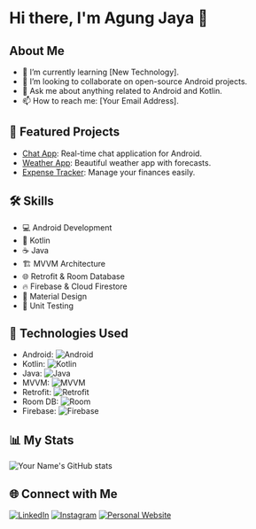 # Hi there, I'm Agung Jaya 👋

## About Me
- 🌱 I’m currently learning [New Technology].
- 👯 I’m looking to collaborate on open-source Android projects.
- 💬 Ask me about anything related to Android and Kotlin.
- 📫 How to reach me: [Your Email Address].

## 🚀 Featured Projects
- [Chat App](https://github.com/Imdvlpr99/Chat-App): Real-time chat application for Android.
- [Weather App](https://github.com/Imdvlpr99/WeatherApp): Beautiful weather app with forecasts.
- [Expense Tracker](https://github.com/Imdvlpr99/ExpenseTracker): Manage your finances easily.

## 🛠️ Skills
- 💻 Android Development
- 🚀 Kotlin
- ☕ Java
- 🏗️ MVVM Architecture
- 🌐 Retrofit & Room Database
- 🔥 Firebase & Cloud Firestore
- 🎨 Material Design
- 🧪 Unit Testing

## 🚀 Technologies Used
- Android: ![Android](https://img.shields.io/badge/-Android-3DDC84?style=for-the-badge&logo=android&logoColor=white)
- Kotlin: ![Kotlin](https://img.shields.io/badge/-Kotlin-0095D5?style=for-the-badge&logo=kotlin&logoColor=white)
- Java: ![Java](https://img.shields.io/badge/-Java-007396?style=for-the-badge&logo=java&logoColor=white)
- MVVM: ![MVVM](https://img.shields.io/badge/-MVVM-7777DD?style=for-the-badge)
- Retrofit: ![Retrofit](https://img.shields.io/badge/-Retrofit-0089B6?style=for-the-badge&logo=square&logoColor=white)
- Room DB: ![Room](https://img.shields.io/badge/-Room_DB-2E8B57?style=for-the-badge)
- Firebase: ![Firebase](https://img.shields.io/badge/-Firebase-FFCA28?style=for-the-badge&logo=firebase&logoColor=black)

## 📊 My Stats
![Your Name's GitHub stats](https://github-readme-stats.vercel.app/api?username=Imdvlpr99&show_icons=true&theme=radical)

## 🌐 Connect with Me
[![LinkedIn](https://img.shields.io/badge/LinkedIn-0077B5?style=for-the-badge&logo=linkedin&logoColor=white)](https://www.linkedin.com/in/agung-jaya/)
[![Instagram](https://img.shields.io/badge/Instagram-E4405F?style=for-the-badge&logo=instagram&logoColor=white)](https://www.instagram.com/yuhu_saps/)
[![Personal Website](https://img.shields.io/badge/Website-2c3e50?style=for-the-badge&logo=wordpress&logoColor=white)](http://imdvlpr.my.id/)
